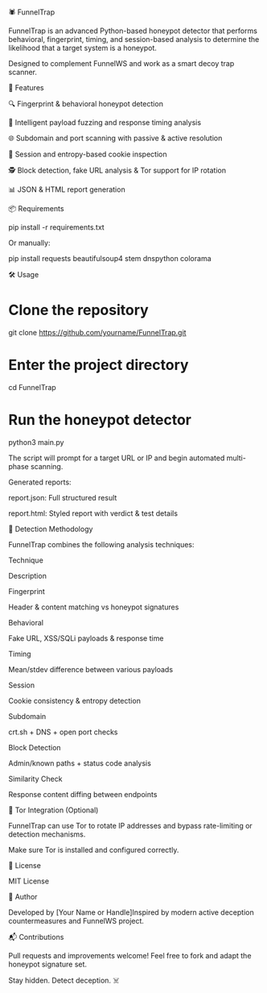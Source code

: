 
🕷️ FunnelTrap

FunnelTrap is an advanced Python-based honeypot detector that performs behavioral, fingerprint, timing, and session-based analysis to determine the likelihood that a target system is a honeypot.

Designed to complement FunnelWS and work as a smart decoy trap scanner.

🚀 Features

🔍 Fingerprint & behavioral honeypot detection

🧠 Intelligent payload fuzzing and response timing analysis

🌐 Subdomain and port scanning with passive & active resolution

🧬 Session and entropy-based cookie inspection

🕵️ Block detection, fake URL analysis & Tor support for IP rotation

📊 JSON & HTML report generation

📦 Requirements

pip install -r requirements.txt

Or manually:

pip install requests beautifulsoup4 stem dnspython colorama

🛠️ Usage

# Clone the repository
git clone https://github.com/yourname/FunnelTrap.git

# Enter the project directory
cd FunnelTrap

# Run the honeypot detector
python3 main.py

The script will prompt for a target URL or IP and begin automated multi-phase scanning.

Generated reports:

report.json: Full structured result

report.html: Styled report with verdict & test details

🧪 Detection Methodology

FunnelTrap combines the following analysis techniques:

Technique

Description

Fingerprint

Header & content matching vs honeypot signatures

Behavioral

Fake URL, XSS/SQLi payloads & response time

Timing

Mean/stdev difference between various payloads

Session

Cookie consistency & entropy detection

Subdomain

crt.sh + DNS + open port checks

Block Detection

Admin/known paths + status code analysis

Similarity Check

Response content diffing between endpoints

🧅 Tor Integration (Optional)

FunnelTrap can use Tor to rotate IP addresses and bypass rate-limiting or detection mechanisms.

Make sure Tor is installed and configured correctly.

📄 License

MIT License

👤 Author

Developed by [Your Name or Handle]Inspired by modern active deception countermeasures and FunnelWS project.

📬 Contributions

Pull requests and improvements welcome!
Feel free to fork and adapt the honeypot signature set.

Stay hidden. Detect deception. ☠️

